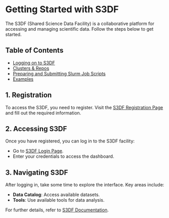 # Getting Started with S3DF

The S3DF (Shared Science Data Facility) is a collaborative platform for accessing and managing scientific data. Follow the steps below to get started.

## Table of Contents
- [Logging on to S3DF](logging-on-to-s3df.md)
- [Clusters & Repos](clusters-and-repos.md)
- [Preparing and Submitting Slurm Job Scripts](preparing-and-submitting-slurm-job-scripts.md)
- [Examples](../examples/)

## 1. Registration
To access the S3DF, you need to register. Visit the [S3DF Registration Page](https://s3df.slac.stanford.edu/#/register) and fill out the required information.

## 2. Accessing S3DF
Once you have registered, you can log in to the S3DF facility:
- Go to [S3DF Login Page](https://s3df.slac.stanford.edu/#/login).
- Enter your credentials to access the dashboard.

## 3. Navigating S3DF
After logging in, take some time to explore the interface. Key areas include:
- **Data Catalog**: Access available datasets.
- **Tools**: Use available tools for data analysis.

For further details, refer to [S3DF Documentation](https://s3df.slac.stanford.edu/#/documentation).

